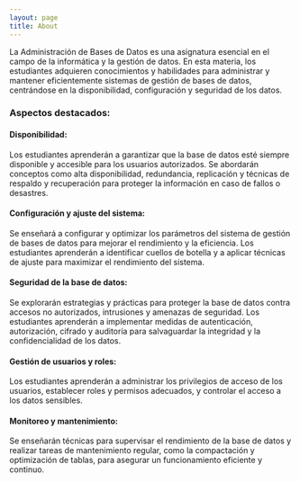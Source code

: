```yaml
---
layout: page
title: About
---
```


La Administración de Bases de Datos es una asignatura esencial en el campo de la informática y la gestión de datos. En esta materia, los estudiantes adquieren conocimientos y habilidades para administrar y mantener eficientemente sistemas de gestión de bases de datos, centrándose en la disponibilidad, configuración y seguridad de los datos.

### [](#header-3)Aspectos destacados:

#### [](#header-4)Disponibilidad:
Los estudiantes aprenderán a garantizar que la base de datos esté siempre disponible y accesible para los usuarios autorizados. Se abordarán conceptos como alta disponibilidad, redundancia, replicación y técnicas de respaldo y recuperación para proteger la información en caso de fallos o desastres.

#### [](#header-4)Configuración y ajuste del sistema: 
Se enseñará a configurar y optimizar los parámetros del sistema de gestión de bases de datos para mejorar el rendimiento y la eficiencia. Los estudiantes aprenderán a identificar cuellos de botella y a aplicar técnicas de ajuste para maximizar el rendimiento del sistema.

#### [](#header-4)Seguridad de la base de datos: 
Se explorarán estrategias y prácticas para proteger la base de datos contra accesos no autorizados, intrusiones y amenazas de seguridad. Los estudiantes aprenderán a implementar medidas de autenticación, autorización, cifrado y auditoría para salvaguardar la integridad y la confidencialidad de los datos.

#### [](#header-4)Gestión de usuarios y roles: 
Los estudiantes aprenderán a administrar los privilegios de acceso de los usuarios, establecer roles y permisos adecuados, y controlar el acceso a los datos sensibles.

#### [](#header-4)Monitoreo y mantenimiento: 
Se enseñarán técnicas para supervisar el rendimiento de la base de datos y realizar tareas de mantenimiento regular, como la compactación y optimización de tablas, para asegurar un funcionamiento eficiente y continuo.